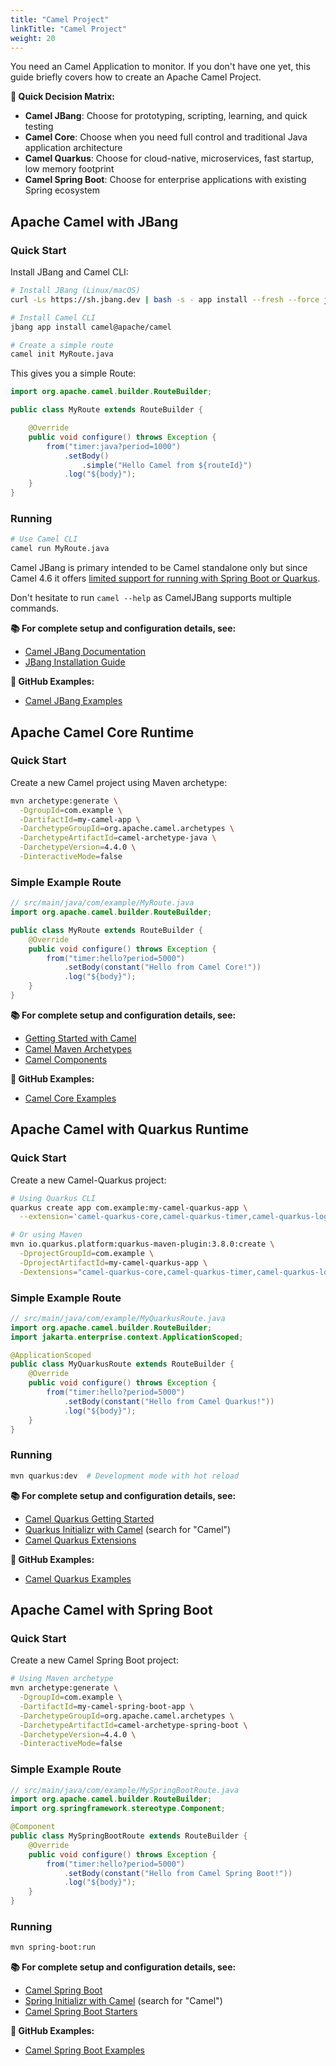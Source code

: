 ```yaml
---
title: "Camel Project"
linkTitle: "Camel Project"
weight: 20
---
```


You need an Camel Application to monitor. If you don't have one yet, this guide briefly covers how to create an Apache Camel Project.

**🎯 Quick Decision Matrix:**
- **Camel JBang**: Choose for prototyping, scripting, learning, and quick testing
- **Camel Core**: Choose when you need full control and traditional Java application architecture
- **Camel Quarkus**: Choose for cloud-native, microservices, fast startup, low memory footprint
- **Camel Spring Boot**: Choose for enterprise applications with existing Spring ecosystem

## Apache Camel with JBang

### Quick Start
Install JBang and Camel CLI:
```bash
# Install JBang (Linux/macOS)
curl -Ls https://sh.jbang.dev | bash -s - app install --fresh --force jbang

# Install Camel CLI
jbang app install camel@apache/camel

# Create a simple route
camel init MyRoute.java
```

This gives you a simple Route:
```java
import org.apache.camel.builder.RouteBuilder;

public class MyRoute extends RouteBuilder {

    @Override
    public void configure() throws Exception {
        from("timer:java?period=1000")
            .setBody()
                .simple("Hello Camel from ${routeId}")
            .log("${body}");
    }
}
```

### Running
```bash
# Use Camel CLI
camel run MyRoute.java
```

Camel JBang is primary intended to be Camel standalone only but since Camel 4.6 it offers [limited support for running with Spring Boot or Quarkus](https://camel.apache.org/manual/camel-jbang.html#_running_with_spring_boot_or_quarkus).

Don't hesitate to run `camel --help` as CamelJBang supports multiple commands.


**📚 For complete setup and configuration details, see:**
- [Camel JBang Documentation](https://camel.apache.org/manual/camel-jbang.html)
- [JBang Installation Guide](https://www.jbang.dev/download/)


**🔗 GitHub Examples:**
- [Camel JBang Examples](https://github.com/apache/camel-jbang-examples)


## Apache Camel Core Runtime

### Quick Start
Create a new Camel project using Maven archetype:
```bash
mvn archetype:generate \
  -DgroupId=com.example \
  -DartifactId=my-camel-app \
  -DarchetypeGroupId=org.apache.camel.archetypes \
  -DarchetypeArtifactId=camel-archetype-java \
  -DarchetypeVersion=4.4.0 \
  -DinteractiveMode=false
```

### Simple Example Route
```java
// src/main/java/com/example/MyRoute.java
import org.apache.camel.builder.RouteBuilder;

public class MyRoute extends RouteBuilder {
    @Override
    public void configure() throws Exception {
        from("timer:hello?period=5000")
            .setBody(constant("Hello from Camel Core!"))
            .log("${body}");
    }
}
```

**📚 For complete setup and configuration details, see:**
- [Getting Started with Camel](https://camel.apache.org/camel-core/getting-started/)
- [Camel Maven Archetypes](https://camel.apache.org/manual/camel-maven-archetypes.html)
- [Camel Components](https://camel.apache.org/components/next/index.html)

**🔗 GitHub Examples:**
- [Camel Core Examples](https://github.com/apache/camel-examples)

## Apache Camel with Quarkus Runtime

### Quick Start
Create a new Camel-Quarkus project:
```bash
# Using Quarkus CLI
quarkus create app com.example:my-camel-quarkus-app \
  --extension='camel-quarkus-core,camel-quarkus-timer,camel-quarkus-log'

# Or using Maven
mvn io.quarkus.platform:quarkus-maven-plugin:3.8.0:create \
  -DprojectGroupId=com.example \
  -DprojectArtifactId=my-camel-quarkus-app \
  -Dextensions="camel-quarkus-core,camel-quarkus-timer,camel-quarkus-log"
```

### Simple Example Route
```java
// src/main/java/com/example/MyQuarkusRoute.java
import org.apache.camel.builder.RouteBuilder;
import jakarta.enterprise.context.ApplicationScoped;

@ApplicationScoped
public class MyQuarkusRoute extends RouteBuilder {
    @Override
    public void configure() throws Exception {
        from("timer:hello?period=5000")
            .setBody(constant("Hello from Camel Quarkus!"))
            .log("${body}");
    }
}
```

### Running
```bash
mvn quarkus:dev  # Development mode with hot reload
```

**📚 For complete setup and configuration details, see:**
- [Camel Quarkus Getting Started](https://camel.apache.org/camel-quarkus/next/user-guide/first-steps.html)
- [Quarkus Initializr with Camel](https://code.quarkus.io/) (search for "Camel")
- [Camel Quarkus Extensions](https://camel.apache.org/camel-quarkus/latest/reference/extensions/index.html)

**🔗 GitHub Examples:**
- [Camel Quarkus Examples](https://camel.apache.org/camel-quarkus/next/user-guide/examples.html)

## Apache Camel with Spring Boot

### Quick Start
Create a new Camel Spring Boot project:
```bash
# Using Maven archetype
mvn archetype:generate \
  -DgroupId=com.example \
  -DartifactId=my-camel-spring-boot-app \
  -DarchetypeGroupId=org.apache.camel.archetypes \
  -DarchetypeArtifactId=camel-archetype-spring-boot \
  -DarchetypeVersion=4.4.0 \
  -DinteractiveMode=false
```

### Simple Example Route
```java
// src/main/java/com/example/MySpringBootRoute.java
import org.apache.camel.builder.RouteBuilder;
import org.springframework.stereotype.Component;

@Component
public class MySpringBootRoute extends RouteBuilder {
    @Override
    public void configure() throws Exception {
        from("timer:hello?period=5000")
            .setBody(constant("Hello from Camel Spring Boot!"))
            .log("${body}");
    }
}
```

### Running
```bash
mvn spring-boot:run
```

**📚 For complete setup and configuration details, see:**
- [Camel Spring Boot](https://camel.apache.org/camel-spring-boot/next/index.html)
- [Spring Initializr with Camel](https://start.spring.io/) (search for "Camel")
- [Camel Spring Boot Starters](https://camel.apache.org/camel-spring-boot/next/list.html)

**🔗 GitHub Examples:**
- [Camel Spring Boot Examples](https://github.com/apache/camel-spring-boot-examples)

